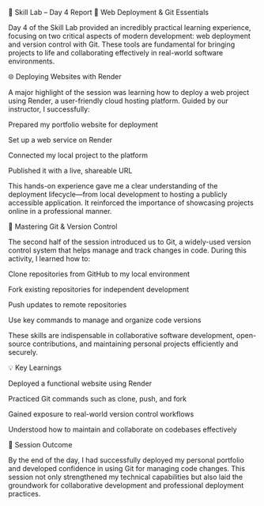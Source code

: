 📘 Skill Lab – Day 4 Report
🚀 Web Deployment & Git Essentials

Day 4 of the Skill Lab provided an incredibly practical learning experience, focusing on two critical aspects of modern development: web deployment and version control with Git. These tools are fundamental for bringing projects to life and collaborating effectively in real-world software environments.

🌐 Deploying Websites with Render

A major highlight of the session was learning how to deploy a web project using Render, a user-friendly cloud hosting platform. Guided by our instructor, I successfully:

Prepared my portfolio website for deployment

Set up a web service on Render

Connected my local project to the platform

Published it with a live, shareable URL

This hands-on experience gave me a clear understanding of the deployment lifecycle—from local development to hosting a publicly accessible application. It reinforced the importance of showcasing projects online in a professional manner.

🧰 Mastering Git & Version Control

The second half of the session introduced us to Git, a widely-used version control system that helps manage and track changes in code. During this activity, I learned how to:

Clone repositories from GitHub to my local environment

Fork existing repositories for independent development

Push updates to remote repositories

Use key commands to manage and organize code versions

These skills are indispensable in collaborative software development, open-source contributions, and maintaining personal projects efficiently and securely.

💡 Key Learnings

Deployed a functional website using Render

Practiced Git commands such as clone, push, and fork

Gained exposure to real-world version control workflows

Understood how to maintain and collaborate on codebases effectively

🎯 Session Outcome

By the end of the day, I had successfully deployed my personal portfolio and developed confidence in using Git for managing code changes. This session not only strengthened my technical capabilities but also laid the groundwork for collaborative development and professional deployment practices.

